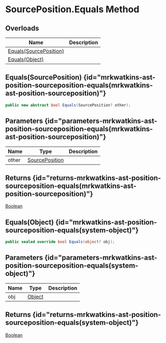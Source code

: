 # SourcePosition.Equals Method
## Overloads

| Name | Description |
| ---- | ----------- |
| [Equals(SourcePosition)](MrKWatkins.Ast.Position.SourcePosition.Equals.md#mrkwatkins-ast-position-sourceposition-equals(mrkwatkins-ast-position-sourceposition)) |  |
| [Equals(Object)](MrKWatkins.Ast.Position.SourcePosition.Equals.md#mrkwatkins-ast-position-sourceposition-equals(system-object)) |  |

## Equals(SourcePosition) {id="mrkwatkins-ast-position-sourceposition-equals(mrkwatkins-ast-position-sourceposition)"}

```c#
public new abstract bool Equals(SourcePosition? other);
```

## Parameters {id="parameters-mrkwatkins-ast-position-sourceposition-equals(mrkwatkins-ast-position-sourceposition)"}

| Name | Type | Description |
| ---- | ---- | ----------- |
| other | [SourcePosition](MrKWatkins.Ast.Position.SourcePosition.md) |  |

## Returns {id="returns-mrkwatkins-ast-position-sourceposition-equals(mrkwatkins-ast-position-sourceposition)"}

[Boolean](https://learn.microsoft.com/en-gb/dotnet/api/System.Boolean)
## Equals(Object) {id="mrkwatkins-ast-position-sourceposition-equals(system-object)"}

```c#
public sealed override bool Equals(object? obj);
```

## Parameters {id="parameters-mrkwatkins-ast-position-sourceposition-equals(system-object)"}

| Name | Type | Description |
| ---- | ---- | ----------- |
| obj | [Object](https://learn.microsoft.com/en-gb/dotnet/api/System.Object) |  |

## Returns {id="returns-mrkwatkins-ast-position-sourceposition-equals(system-object)"}

[Boolean](https://learn.microsoft.com/en-gb/dotnet/api/System.Boolean)
